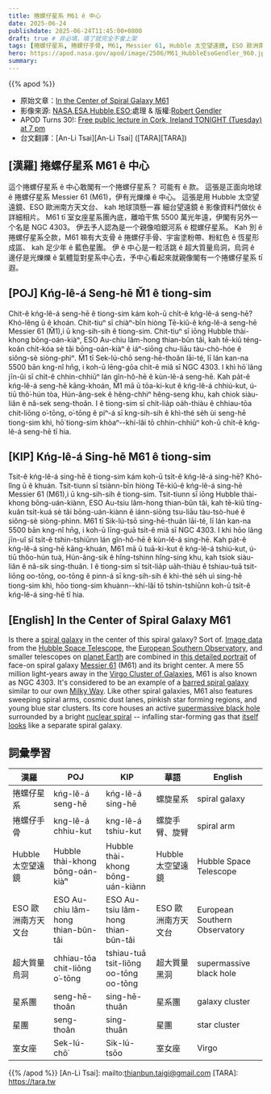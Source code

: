 ```yaml
---
title: 捲螺仔星系 M61 ê 中心
date: 2025-06-24
publishdate: 2025-06-24T11:45:00+0800
draft: true # 非必填，填了就完全不會上架
tags: [捲螺仔星系, 捲螺仔手骨, M61, Messier 61, Hubble 太空望遠鏡, ESO 歐洲南方天文台, 超大質量烏洞, 星系團, 星團, 室女座, NGC 4303]
hero: https://apod.nasa.gov/apod/image/2506/M61_HubbleEsoGendler_960.jpg
summary: 
---
```


{{% apod %}}

- 原始文章：[In the Center of Spiral Galaxy M61](https://apod.nasa.gov/apod/ap250624.html)
- 影像來源: [NASA][NASA],[ESA][ESA],[Hubble][Hubble],[ESO][ESO];處理 & 版權:[Robert Gendler][Robert_Gendler]
- APOD Turns 30!: [Free public lecture in Cork, Ireland TONIGHT (Tuesday) at 7 pm](https://corkastronomyclub.com/astronomy-picture-of-the-day-lecture/)
- 台文翻譯：[An-Li Tsai][An-Li Tsai] ([TARA][TARA])


## [漢羅] 捲螺仔星系 M61 ê 中心

這个捲螺仔星系 ê 中心敢閣有一个捲螺仔星系？
可能有 ê 款。
這張是正面向地球 ê 捲螺仔星系 Messier 61 (M61)，伊有光爍爍 ê 中心。
這張是用 Hubble 太空望遠鏡、ESO 歐洲南方天文台、 kah 地球頂懸一寡 細台望遠鏡 ê 影像資料鬥做伙 ê 詳細相片。
M61 tī 室女座星系團內底，離咱干焦 5500 萬光年遠，伊閣有另外一个名是 NGC 4303。
伊去予人認為是一个親像咱銀河系 ê 棍螺仔星系。
Kah 別 ê 捲螺仔星系仝款，M61 嘛有大支骨 ê 捲螺仔手骨、宇宙塗粉帶、粉紅色 ê 恆星形成區、 kah 足少年 ê 藍色星團。
伊 ê 中心是一粒活跳 ê 超大質量烏洞，烏洞 ê 邊仔是光爍爍 ê 氣體踅對星系中心去，予中心看起來就親像閣有一个捲螺仔星系 tī 遐。

<!--
## [中文] 螺旋星系 M61 的中心

這個螺旋星系的中心有螺旋星系嗎？
某種程度上是的。
這幅來自哈伯太空望遠鏡、歐洲南方天文台以及地球上其他小型望遠鏡的影像數據，共同構成了這張梅西耶 61 螺旋星係正面及其明亮中心的詳細影像。
M61 位於室女座星系團，距離我們僅 5500 萬光年，又名 NGC 4303。
它被認為是一個類似我們銀河系的棒旋星系。
與其他螺旋星系一樣，M61 也擁有寬闊的旋臂、宇宙塵埃帶、粉紅色的恆星形成區域以及年輕的藍色星團。
它的核心包含一個活躍的超大質量黑洞，周圍環繞著明亮的核螺旋——墜落的恆星形成氣體本身看起來像一個獨立的螺旋星系。
-->

## [POJ] Kńg-lê-á Seng-hē M̌1 ê tiong-sim

Chit-ê kńg-lê-á seng-hē ê tiong-sim kám koh-ū chi̍t-ê kńg-lê-á seng-hē?
Khó-lêng ū ê khoán.
Chit-tiuⁿ sī chiàⁿ-bīn hiòng Tē-kiû-ê kńg-lê-á seng-hē Messier 61 (M̌1),i ū kng-sih-sih ê tiong-sim.
Chit-tiuⁿ sī iōng Hubble thài-khong bōng-oán-kiàⁿ, ESO Au-chiu lâm-hong thian-bûn tâi, kah tē-kiû téng-koân chi̍t-kóa sè tâi bōng-oán-kiàⁿ ê iáⁿ-siōng chu-liāu tàu-chò-hóe ê siông-sè siòng-phìⁿ.
M̌1 tī Sek-lú-chō seng-hē-thoân lāi-té, lī lán kan-na 5500 bān kng-nî hn̄g, i koh-ū lēng-gōa chi̍t-ê miâ sī NGC 4303.
I khì hō͘ lâng jīn-ûi sī chi̍t-ê chhin-chhiūⁿ lán gîn-hô-hē ê kùn-lê-á seng-hē.
Kah pa̍t-ê kńg-lê-á seng-hē kāng-khoán, M̌1 mā ū tōa-ki-kut ê kńg-lê-á chhiú-kut, ú-tiū thô͘-hún tòa, Hún-âng-sek ê hêng-chhiⁿ hêng-seng khu, kah chiok siàu-liân ê nâ-sek seng-thoân.
I ê tiong-sim sī chi̍t-lia̍p oa̍h-thiàu ê chhiau-tōa chit-liōng o͘-tōng, o͘-tōng ê piⁿ-á sī kng-sih-sih ê khì-thé se̍h ùi seng-hē tiong-sim khì, hō͘ tiong-sim khòaⁿ--khí-lâi tō chhin-chhiūⁿ koh-ū chi̍t-ê kńg-lê-á seng-hē tī hia.

## [KIP] Kńg-lê-á Sing-hē M61 ê tiong-sim

Tsit-ê kńg-lê-á sing-hē ê tiong-sim kám koh-ū tsi̍t-ê kńg-lê-á sing-hē?
Khó-lîng ū ê khuán.
Tsit-tiunn sī tsiànn-bīn hiòng Tē-kiû-ê kńg-lê-á sing-hē Messier 61 (M61),i ū kng-sih-sih ê tiong-sim.
Tsit-tiunn sī iōng Hubble thài-khong bōng-uán-kiànn, ESO Au-tsiu lâm-hong thian-bûn tâi, kah tē-kiû tíng-kuân tsi̍t-kuá sè tâi bōng-uán-kiànn ê iánn-siōng tsu-liāu tàu-tsò-hué ê siông-sè siòng-phìnn.
M61 tī Sik-lú-tsō sing-hē-thuân lāi-té, lī lán kan-na 5500 bān kng-nî hn̄g, i koh-ū līng-guā tsi̍t-ê miâ sī NGC 4303.
I khì hōo lâng jīn-uî sī tsi̍t-ê tshin-tshiūnn lán gîn-hô-hē ê kùn-lê-á sing-hē.
Kah pa̍t-ê kńg-lê-á sing-hē kāng-khuán, M61 mā ū tuā-ki-kut ê kńg-lê-á tshiú-kut, ú-tiū thôo-hún tuà, Hún-âng-sik ê hîng-tshinn hîng-sing khu, kah tsiok siàu-liân ê nâ-sik sing-thuân.
I ê tiong-sim sī tsi̍t-lia̍p ua̍h-thiàu ê tshiau-tuā tsit-liōng oo-tōng, oo-tōng ê pinn-á sī kng-sih-sih ê khì-thé se̍h uì sing-hē tiong-sim khì, hōo tiong-sim khuànn--khí-lâi tō tshin-tshiūnn koh-ū tsi̍t-ê kńg-lê-á sing-hē tī hia.

## [English] In the Center of Spiral Galaxy M61

Is there a [spiral galaxy][spiral_galaxy] in the center of this spiral galaxy?
Sort of.
[Image data][Image_data] from the [Hubble Space Telescope][Hubble_Space_Telescope], the [European Southern Observatory][European_Southern_Observatory], and smaller telescopes on [planet Earth][planet_Earth] are combined in [this detailed portrait][this_detailed_portrait] of face-on spiral galaxy [Messier 61][Messier_61] (M61) and its bright center.
A mere 55 million light-years away in the [Virgo Cluster of Galaxies][Virgo_Cluster_of_Galaxies], M61 is also known as NGC 4303.
It's considered to be an example of a [barred spiral galaxy][barred_spiral_galaxy] similar to our own [Milky Way][Milky_Way].
Like other spiral galaxies, M61 also features sweeping spiral arms, cosmic dust lanes, pinkish star forming regions, and young blue star clusters.
Its core houses an active [supermassive black hole][supermassive_black_hole] surrounded by a bright [nuclear spiral][nuclear_spiral] -- infalling star-forming gas that [itself looks][itself_looks] like a separate spiral galaxy.

## 詞彙學習
|漢羅|POJ|KIP|華語|English|
|-|-|-|-|-|
| 捲螺仔星系 | kńg-lê-á seng-hē | kńg-lê-á sing-hē | 螺旋星系 | spiral galaxy |
| 捲螺仔手骨 | kng-lê-á chhiu-kut | kng-lê-á tshiu-kut | 螺旋手臂、旋臂 | spiral arm |
| Hubble 太空望遠鏡 | Hubble thài-khong bōng-oán-kiàⁿ | Hubble thài-khong bōng-uán-kiànn | Hubble 太空望遠鏡 | Hubble Space Telescope |
| ESO 歐洲南方天文台 | ESO Au-chiu lâm-hong thian-bûn-tâi | ESO Au-tsiu lâm-hong thian-bûn-tâi | ESO 歐洲南方天文台 | European Southern Observatory |
| 超大質量烏洞 | chhiau-tōa chit-liōng o͘-tōng | tshiau-tuā tsit-liōng oo-tōng oo-tōng | 超大質量黑洞 | supermassive black hole |
| 星系團 | seng-hē-thoân | sing-hē-thuân | 星系團 | galaxy cluster |
| 星團 | seng-thoân | sing-thuân | 星團 | star cluster |
| 室女座 | Sek-lú-chō͘ | Sik-lú-tsōo | 室女座 | Virgo |


{{% /apod %}}
[An-Li Tsai]: mailto:thianbun.taigi@gmail.com
[TARA]: https://tara.tw

[copyright]: https://apod.nasa.gov/apod/fap/lib/about_apod.html#srapply
[License3]: https://creativecommons.org/licenses/by-nc-nd/3.0/
[License2]:https://creativecommons.org/licenses/by-nc-nd/2.0/

[spiral_galaxy]:https://en.wikipedia.org/wiki/Spiral_galaxy
[Image_data]:https://esahubble.org/images/potw1324a/
[Hubble_Space_Telescope]:https://spaceplace.nasa.gov/hubble/
[European_Southern_Observatory]:https://www.eso.org/public/teles-instr/
[planet_Earth]:https://apod.nasa.gov/apod/ap220206.html
[this_detailed_portrait]:http://www.robgendlerastropics.com/M61-HST-ESO-New.html
[Messier_61]:https://en.wikipedia.org/wiki/Messier_61
[Virgo_Cluster_of_Galaxies]:https://apod.nasa.gov/apod/ap250417.html
[barred_spiral_galaxy]:https://apod.nasa.gov/apod/ap221016.html
[Milky_Way]:https://science.nasa.gov/resource/the-milky-way-galaxy/
[supermassive_black_hole]:https://apod.nasa.gov/apod/ap100529.html
[nuclear_spiral]:https://ui.adsabs.harvard.edu/abs/2000ApJ...528..677E/abstract
[itself_looks]:https://www.reddit.com/media?url=https%3A%2F%2Fexternal-preview.redd.it%2Fq8EUhIDfyVNyKn9ZMWx16fUV35w5G7N4cjXcSpePJXY.jpg%3Fwidth%3D320%26crop%3Dsmart%26auto%3Dwebp%26s%3D43247d01e96d9b6a471835d51173749e4dd5cb3c
[NASA]:https://www.nasa.gov
[ESA]:https://www.esa.int/
[Hubble]:https://science.nasa.gov/mission/hubble/overview/about-hubble/
[ESO]:https://www.eso.org/public/about-eso/
[Robert_Gendler]:http://www.robgendlerastropics.com/Biography2.html
